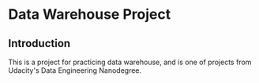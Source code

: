 # Data Warehouse Project

## Introduction

This is a project for practicing data warehouse, and is one of projects from Udacity's Data Engineering Nanodegree.

